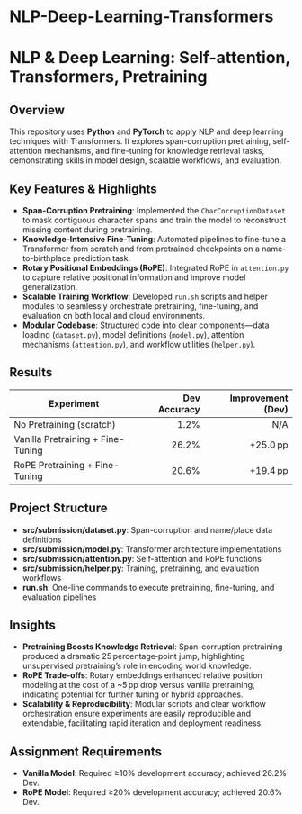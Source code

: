 # NLP-Deep-Learning-Transformers

# NLP & Deep Learning: Self-attention, Transformers, Pretraining

## Overview
This repository uses **Python** and **PyTorch** to apply NLP and deep learning techniques with Transformers. It explores span-corruption pretraining, self-attention mechanisms, and fine-tuning for knowledge retrieval tasks, demonstrating skills in model design, scalable workflows, and evaluation.

## Key Features & Highlights
- **Span-Corruption Pretraining**: Implemented the `CharCorruptionDataset` to mask contiguous character spans and train the model to reconstruct missing content during pretraining.
- **Knowledge-Intensive Fine-Tuning**: Automated pipelines to fine-tune a Transformer from scratch and from pretrained checkpoints on a name-to-birthplace prediction task.
- **Rotary Positional Embeddings (RoPE)**: Integrated RoPE in `attention.py` to capture relative positional information and improve model generalization.
- **Scalable Training Workflow**: Developed `run.sh` scripts and helper modules to seamlessly orchestrate pretraining, fine-tuning, and evaluation on both local and cloud environments.
- **Modular Codebase**: Structured code into clear components—data loading (`dataset.py`), model definitions (`model.py`), attention mechanisms (`attention.py`), and workflow utilities (`helper.py`).

## Results
| Experiment                             | Dev Accuracy | Improvement (Dev) |
|----------------------------------------|-------------:|-----------------:|
| No Pretraining (scratch)               |          1.2% | N/A              |
| Vanilla Pretraining + Fine-Tuning      |         26.2% | +25.0 pp         |
| RoPE Pretraining + Fine-Tuning         |         20.6% | +19.4 pp         |

## Project Structure
- **src/submission/dataset.py**: Span-corruption and name/place data definitions  
- **src/submission/model.py**: Transformer architecture implementations  
- **src/submission/attention.py**: Self-attention and RoPE functions  
- **src/submission/helper.py**: Training, pretraining, and evaluation workflows  
- **run.sh**: One-line commands to execute pretraining, fine-tuning, and evaluation pipelines  

## Insights
- **Pretraining Boosts Knowledge Retrieval**: Span-corruption pretraining produced a dramatic 25 percentage‑point jump, highlighting unsupervised pretraining’s role in encoding world knowledge.
- **RoPE Trade-offs**: Rotary embeddings enhanced relative position modeling at the cost of a ~5 pp drop versus vanilla pretraining, indicating potential for further tuning or hybrid approaches.
- **Scalability & Reproducibility**: Modular scripts and clear workflow orchestration ensure experiments are easily reproducible and extendable, facilitating rapid iteration and deployment readiness.

## Assignment Requirements
- **Vanilla Model**: Required ≥10% development accuracy; achieved 26.2% Dev.
- **RoPE Model**: Required ≥20% development accuracy; achieved 20.6% Dev.


